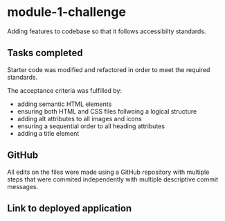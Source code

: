 # module-1-challenge
Adding features to codebase so that it follows accessibilty standards.

## Tasks completed
Starter code was modified and refactored in order to meet the required standards.

The acceptance criteria was fulfilled by:
- adding semantic HTML elements 
- ensuring both HTML and CSS files follwoing a logical structure
- adding alt attributes to all images and icons 
- ensuring a sequential order to all heading attributes 
- adding a title element 

## GitHub
All edits on the files were made using a GitHub repository with multiple steps that were commited independently with multiple descriptive commit messages.

## Link to deployed application
